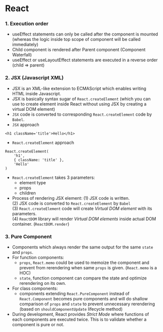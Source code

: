 # React

### 1. Execution order
- useEffect statements can only be called after the component is mounted (whereas the logic inside top scope of component will be called immediately)
- Child component is rendered after Parent component (Component Waterfall)
- useEffect or useLayoutEffect statements are executed in a reverse order (child => parent)


### 2. JSX (Javascript XML)
- JSX is an XML-like extension to ECMAScript which enables writing HTML inside Javascript.
- JSX is basically syntax sugar of `React.createElement` (which you can use to create element inside React without using JSX by creating a virtual DOM element)
- `JSX` code is converted to corresponding `React.createElement` code by `Babel`.
- `JSX` approach
```
<h1 className='title'>Hello</h1>
```
- `React.createElement` approach
```
React.createElement(
    'h1',
    { className: 'title' },
    'Hello'
)
```
- `React.createElement` takes 3 parameters:
    - element type
    - props
    - children
- Process of rendering JSX element:
(1) JSX code is written.<br>
(2) JSX code is converted to `React.createElement` by `Babel`<br>
(3) `React.createElement` code will create *Virtual DOM element* with its parameters.<br>
(4) `ReactDOM` library will render *Virtual DOM elements* inside actual DOM container. (`ReactDOM.render`)


### 3. Pure Component
- Components which always render the same output for the same `state` and `props`.
- For function components:
    - `props`, `React.memo` could be used to memoize the component and prevent from rerendering when same `props` is given. (`React.memo` is a HOC)
    - `state`, function component can compare the state and optimize rerendering on its own.
- For class components:
    - components extending `React.PureComponent` instead of `React.Component` becomes pure components and will do shallow comparison of `props` and `state` to prevent unnecessary rerendering (based on `shouldComponentUpdate` lifecycle method)
- During development, React provides *Strict Mode* where functions of each components are executed twice. This is to validate whether a component is pure or not.

